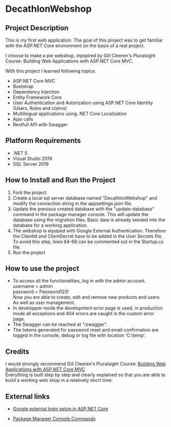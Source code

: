 # DecathlonWebshop

## Project Description
This is my first web application.
The goal of this project was to get familiar with the ASP.NET Core environment on the basis of a real project.

I choose to make a pie webshop, inpspired by Gill Cleeren's Pluralsight Course: Building Web Applications with ASP.NET Core MVC.

With this project I learned following topics:
- ASP.NET Core MVC
- Bootstrap
- Dependency Injection
- Entity Framework Core
- User Authentication and Autorization using ASP.NET Core Identity (Users, Roles and claims)
- Multilingual applications using .NET Core Localization
- Ajax calls
- Restfull API with Swagger


## Platform Requirements
- .NET 5
- Visual Studio 2019
- SQL Server 2019

## How to Install and Run the Project
1. Fork the project
2. Create a local sql server database named "DecathlonWebshop" and modify the connection string in the appsettings.json file.
3. Update the previous created database with the "update-database" command in the package manager console. This will update the database using the migration files.
   Basic data is already seeded into the database for a working application.
4. The webshop is equiped with Google External Authentication. Therefore the ClientId and ClientSecret have to be added in the User Secrets file.
   To avoid this step, lines 64-68 can be commented out in the Startup.cs file.
5. Run the project

## How to use the project
- To access all the functionalities, log in with the admin account.<br/>
username = admin <br/>
password = Password123! <br/>
Now you are able to create, edit and remove new products and users. As well as user management.
- In developper mode the development error page is used, in production mode all exceptions and 404 errors are caught in the custom error page.
- The Swagger can be reached at "/swagger".
- The tokens generated for password reset and email confirmation are logged in the console, debug or log file with location 'C:\temp'.

## Credits
I would strongly recommend Gill Cleeren's Pluralsight Course: [Building Web Applications with ASP.NET Core MVC](https://www.pluralsight.com/courses/building-aspdotnet-core-mvc-web-applications)<br/>Everything is built step by step and clearly explained so that you are able to build a working web shop in a relatively short time.

## External links
- [Google external login setup in ASP.NET Core](https://docs.microsoft.com/en-us/aspnet/core/security/authentication/social/google-logins?view=aspnetcore-6.0)

- [Package Manager Console Commands](https://www.learnentityframeworkcore.com/migrations/commands/pmc-commands)
